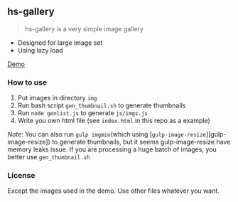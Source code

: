 ## hs-gallery

> hs-gallery is a very simple image gallery

 * Designed for large image set
 * Using lazy load

[Demo][demo]

### How to use

 1. Put images in directory `img`
 2. Run bash script `gen_thumbnail.sh` to generate thumbnails
 3. Run `node genlist.js` to generate `js/imgs.js`
 4. Write you own html file (see `index.html` in this repo as a example)

*Note*: You can also run `gulp imgmin`(which using [`gulp-image-resize`][gulp-image-resize]) to generate thumbnails, but it seems gulp-image-resize have memory leaks issue. If you are processing a huge batch of images, you better use `gen_thumbnail.sh`

### License

Except the images used in the demo. Use other files whatever you want.

[demo]: http://haishanh.github.io/hs-gallery/
[gulp-image-size]: https://github.com/scalableminds/gulp-image-resize